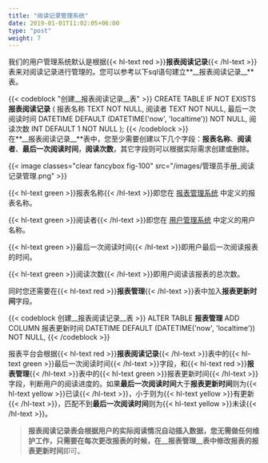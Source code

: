 ```yaml
---
title: "阅读记录管理系统"
date: 2019-01-01T11:02:05+06:00
type: "post"
weight: 7
---
```


我们的用户管理系统默认是根据{{< hl-text red >}}__报表阅读记录__{{< /hl-text >}}表来对阅读记录进行管理的。您可以参考以下sql语句建立**\_\_报表阅读记录\_\_**表。  

{{< codeblock "创建__报表阅读记录__表" >}}
CREATE TABLE IF NOT EXISTS __报表阅读记录__ (
    报表名称 TEXT NOT NULL,
    阅读者 TEXT NOT NULL,
    最后一次阅读时间 DATETIME  DEFAULT (DATETIME('now', 'localtime')) NOT NULL,
    阅读次数 INT DEFAULT 1 NOT NULL
);
{{< /codeblock >}}
<br>
在**\_\_报表阅读记录\_\_**表中，您至少需要创建以下几个字段：**报表名称**、**阅读者**、**最后一次阅读时间**，**阅读次数**，其它字段则可以根据实际需求创建或删除。  
  
{{< image classes="clear fancybox fig-100" src="/images/管理员手册_阅读记录管理.png" >}}
<br>
  
{{< hl-text green >}}报表名称{{< /hl-text >}}即您在 [报表管理系统](/maintenance/reportmanager/) 中定义的报表名称。  
   
{{< hl-text green >}}阅读者{{< /hl-text >}}即您在 [用户管理系统](/maintenance/usermanager/) 中定义的用户名称。  
   
{{< hl-text green >}}最后一次阅读时间{{< /hl-text >}}即用户最后一次阅读报表的时间。
   
{{< hl-text green >}}阅读次数{{< /hl-text >}}即用户阅读该报表的总次数。
  
同时您还需要在{{< hl-text red >}}__报表管理__{{< /hl-text >}}表中加入**报表更新时间**字段。  
  
{{< codeblock 创建__报表阅读记录__表 >}}
ALTER TABLE __报表管理__ 
    ADD COLUMN 报表更新时间 DATETIME  DEFAULT (DATETIME('now', 'localtime')) NOT NULL,
{{< /codeblock >}}
  
报表平台会根据{{< hl-text red >}}__报表阅读记录__{{< /hl-text >}}表中的{{< hl-text green >}}最后一次阅读时间{{< /hl-text >}}字段，和{{< hl-text red >}}__报表管理__{{< /hl-text >}}表中的{{< hl-text green >}}报表更新时间{{< /hl-text >}}字段，判断用户的阅读进度的。如果**最后一次阅读时间**大于**报表更新时间**则为{{< hl-text yellow >}}已读{{< /hl-text >}}，小于则为{{< hl-text yellow >}}有更新{{< /hl-text >}}，匹配不到**最后一次阅读时间**则为{{< hl-text yellow >}}未读{{< /hl-text >}}。  
  
> **__报表阅读记录__**表会根据用户的实际阅读情况自动插入数据，您无需做任何维护工作，只需要在每次更改报表的时候，在**\_\_报表管理\_\_**表中修改报表的**报表更新时间**即可。

